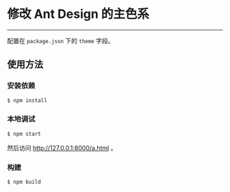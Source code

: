 # 修改 Ant Design 的主色系

----

配置在 `package.json` 下的 `theme` 字段。

## 使用方法

### 安装依赖

```bash
$ npm install
```

### 本地调试

```bash
$ npm start
```

然后访问 http://127.0.0.1:8000/a.html 。

### 构建

```bash
$ npm build
```

